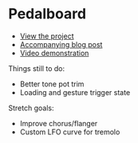 # Pedalboard

- [View the project](https://pedalboard.netlify.com/)
- [Accompanying blog post](http://trysmudford.com/blog/pedalboard/)
- [Video demonstration](https://www.youtube.com/watch?v=OJVmZ7hbVPQ)

Things still to do:

- Better tone pot trim
- Loading and gesture trigger state

Stretch goals:

- Improve chorus/flanger
- Custom LFO curve for tremolo

